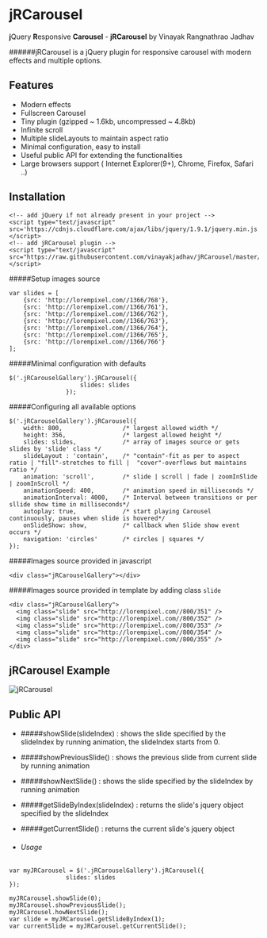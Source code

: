 # jRCarousel
**j**Query **R**esponsive **Carousel** - __jRCarousel__ by Vinayak Rangnathrao Jadhav

######jRCarousel is a jQuery plugin for responsive carousel with modern effects and multiple options.

## Features
- Modern effects
- Fullscreen Carousel
- Tiny plugin (gzipped ~ 1.6kb, uncompressed ~ 4.8kb)
- Infinite scroll
- Multiple slideLayouts to maintain aspect ratio
- Minimal configuration, easy to install
- Useful public API for extending the functionalities
- Large browsers support ( Internet Explorer(9+), Chrome, Firefox, Safari ..)
 

## Installation

```
<!-- add jQuery if not already present in your project -->
<script type="text/javascript" 
src='https://cdnjs.cloudflare.com/ajax/libs/jquery/1.9.1/jquery.min.js'></script>
<!-- add jRCarousel plugin -->
<script type="text/javascript" 
src="https://raw.githubusercontent.com/vinayakjadhav/jRCarousel/master/dist/jRCarousel.min.js">
</script>

```
#####Setup images source
```
var slides = [
	{src: 'http://lorempixel.com//1366/768'},
	{src: 'http://lorempixel.com//1366/761'},
	{src: 'http://lorempixel.com//1366/762'},
	{src: 'http://lorempixel.com//1366/763'},
	{src: 'http://lorempixel.com//1366/764'},
	{src: 'http://lorempixel.com//1366/765'},
	{src: 'http://lorempixel.com//1366/766'}
];
```

#####Minimal configuration with defaults
```
$('.jRCarouselGallery').jRCarousel({
					slides: slides
				});
```

#####Configuring all available options
```
$('.jRCarouselGallery').jRCarousel({
 	width: 800, 				/* largest allowed width */
	height: 356, 				/* largest allowed height */
	slides: slides, 			/* array of images source or gets slides by 'slide' class */
	slideLayout : 'contain',  	/* "contain"-fit as per to aspect ratio | "fill"-stretches to fill |  "cover"-overflows but maintains ratio */
	animation: 'scroll', 		/* slide | scroll | fade | zoomInSlide | zoomInScroll */
	animationSpeed: 400,    	/* animation speed in milliseconds */
	animationInterval: 4000,	/* Interval between transitions or per sllide show time in milliseconds*/
	autoplay: true,         	/* start playing Carousel continuously, pauses when slide is hovered*/
	onSlideShow: show,			/* callback when Slide show event occurs */
	navigation: 'circles'		/* circles | squares */
});
```
#####Images source provided in javascript
```
<div class="jRCarouselGallery"></div>
```

#####Images source provided in template by adding class `slide`
```
<div class="jRCarouselGallery">
  <img class="slide" src="http://lorempixel.com//800/351" />
  <img class="slide" src="http://lorempixel.com//800/352" />
  <img class="slide" src="http://lorempixel.com//800/353" />
  <img class="slide" src="http://lorempixel.com//800/354" />
  <img class="slide" src="http://lorempixel.com//800/355" />
</div>
```
## jRCarousel Example
![jRCarousel](https://cloud.githubusercontent.com/assets/7734229/10716647/cf343360-7b65-11e5-9e36-15dc866456a3.png)

## Public API
- #####showSlide(slideIndex) 	:
		shows the slide specified by the slideIndex by running animation, the slideIndex starts from 0.

- #####showPreviousSlide()		:
		shows the previous slide from current slide by running animation

- #####showNextSlide()		:
		shows the slide specified by the slideIndex by running animation

- #####getSlideByIndex(slideIndex)	:
		returns the slide's jquery object specified by the slideIndex

- #####getCurrentSlide()		:
		returns the current slide's jquery object

- ###### Usage
```
var myJRCarousel = $('.jRCarouselGallery').jRCarousel({
				slides: slides
});

myJRCarousel.showSlide(0);
myJRCarousel.showPreviousSlide();
myJRCarousel.howNextSlide();
var slide = myJRCarousel.getSlideByIndex(1);
var currentSlide = myJRCarousel.getCurrentSlide();
```
